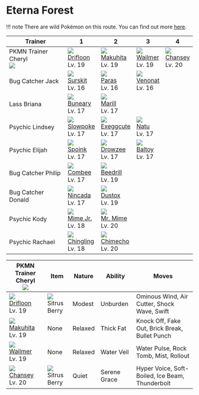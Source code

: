 # Eterna Forest

!!! note
    There are wild Pokémon on this route. You can find out more [here](../../wild_pokemon/eterna_forest/).


Trainer                            | 1                                 | 2                                 | 3                               | 4
---                                | ---                               | ---                               | ---                             | ---
PKMN Trainer Cheryl<br>![][cheryl] | ![][425]<br>[Drifloon]<br>Lv. 19  | ![][296]<br>[Makuhita]<br>Lv. 19  | ![][320]<br>[Wailmer]<br>Lv. 19 | ![][113]<br>[Chansey]<br>Lv. 20
Bug Catcher Jack                   | ![][283]<br>[Surskit]<br>Lv. 16   | ![][046]<br>[Paras]<br>Lv. 16     | ![][048]<br>[Venonat]<br>Lv. 16 | &nbsp;
Lass Briana                        | ![][427]<br>[Buneary]<br>Lv. 17   | ![][183]<br>[Marill]<br>Lv. 17    | &nbsp;                          | &nbsp;
Psychic Lindsey                    | ![][079]<br>[Slowpoke]<br>Lv. 17  | ![][102]<br>[Exeggcute]<br>Lv. 17 | ![][177]<br>[Natu]<br>Lv. 17    | &nbsp;
Psychic Elijah                     | ![][325]<br>[Spoink]<br>Lv. 17    | ![][096]<br>[Drowzee]<br>Lv. 17   | ![][343]<br>[Baltoy]<br>Lv. 17  | &nbsp;
Bug Catcher Philip                 | ![][415]<br>[Combee]<br>Lv. 17    | ![][015]<br>[Beedrill]<br>Lv. 19  | &nbsp;                          | &nbsp;
Bug Catcher Donald                 | ![][290]<br>[Nincada]<br>Lv. 17   | ![][269]<br>[Dustox]<br>Lv. 19    | &nbsp;                          | &nbsp;
Psychic Kody                       | ![][439]<br>[Mime Jr.]<br>Lv. 18  | ![][122]<br>[Mr. Mime]<br>Lv. 20  | &nbsp;                          | &nbsp;
Psychic Rachael                    | ![][433]<br>[Chingling]<br>Lv. 18 | ![][358]<br>[Chimecho]<br>Lv. 20  | &nbsp;                          | &nbsp;

PKMN Trainer Cheryl<br>![][cheryl] | Item                              | Nature  | Ability      | Moves
---                                | ---                               | ---     | ---          | ---
![][425]<br>[Drifloon]<br>Lv. 19   | ![][sitrus-berry]<br>Sitrus Berry | Modest  | Unburden     | Ominous Wind, Air Cutter, Shock Wave, Swift
![][296]<br>[Makuhita]<br>Lv. 19   | None                              | Relaxed | Thick Fat    | Knock Off, Fake Out, Brick Break, Bullet Punch
![][320]<br>[Wailmer]<br>Lv. 19    | None                              | Relaxed | Water Veil   | Water Pulse, Rock Tomb, Mist, Rollout
![][113]<br>[Chansey]<br>Lv. 20    | ![][sitrus-berry]<br>Sitrus Berry | Quiet   | Serene Grace | Hyper Voice, Soft-Boiled, Ice Beam, Thunderbolt

[Beedrill]: ../../pokemon_changes/015/
[Paras]: ../../pokemon_changes/046/
[Venonat]: ../../pokemon_changes/048/
[Slowpoke]: ../../pokemon_changes/079/
[Drowzee]: ../../pokemon_changes/096/
[Exeggcute]: ../../pokemon_changes/102/
[Chansey]: ../../pokemon_changes/113/
[Mr. Mime]: ../../pokemon_changes/122/
[Natu]: ../../pokemon_changes/177/
[Marill]: ../../pokemon_changes/183/
[Dustox]: ../../pokemon_changes/269/
[Surskit]: ../../pokemon_changes/283/
[Nincada]: ../../pokemon_changes/290/
[Makuhita]: ../../pokemon_changes/296/
[Wailmer]: ../../pokemon_changes/320/
[Spoink]: ../../pokemon_changes/325/
[Baltoy]: ../../pokemon_changes/343/
[Chimecho]: ../../pokemon_changes/358/
[Combee]: ../../pokemon_changes/415/
[Drifloon]: ../../pokemon_changes/425/
[Buneary]: ../../pokemon_changes/427/
[Chingling]: ../../pokemon_changes/433/
[Mime Jr.]: ../../pokemon_changes/439/
[sitrus-berry]: ../img/items/sitrus-berry.png
[015]: ../img/pokemon/015.png
[046]: ../img/pokemon/046.png
[048]: ../img/pokemon/048.png
[079]: ../img/pokemon/079.png
[096]: ../img/pokemon/096.png
[102]: ../img/pokemon/102.png
[113]: ../img/pokemon/113.png
[122]: ../img/pokemon/122.png
[177]: ../img/pokemon/177.png
[183]: ../img/pokemon/183.png
[269]: ../img/pokemon/269.png
[283]: ../img/pokemon/283.png
[290]: ../img/pokemon/290.png
[296]: ../img/pokemon/296.png
[320]: ../img/pokemon/320.png
[325]: ../img/pokemon/325.png
[343]: ../img/pokemon/343.png
[358]: ../img/pokemon/358.png
[415]: ../img/pokemon/415.png
[425]: ../img/pokemon/425.png
[427]: ../img/pokemon/427.png
[433]: ../img/pokemon/433.png
[439]: ../img/pokemon/439.png
[cheryl]: ../img/trainer/cheryl.png
